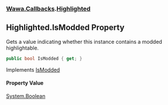 ### [Wawa.Callbacks](Wawa.Callbacks.md 'Wawa.Callbacks').[Highlighted](Highlighted.md 'Wawa.Callbacks.Highlighted')

## Highlighted.IsModded Property

Gets a value indicating whether this instance contains a modded highlightable.

```csharp
public bool IsModded { get; }
```

Implements [IsModded](IVanilla.IsModded.md 'Wawa.Callbacks.IVanilla.IsModded')

#### Property Value
[System.Boolean](https://docs.microsoft.com/en-us/dotnet/api/System.Boolean 'System.Boolean')